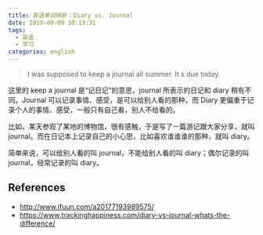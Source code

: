 ```yaml
---
title: 英语单词辨析：Diary vs. Journal
date: 2019-09-09 10:13:31
tags:
  - 英语
  - 学习
categories: english
---
```



> I was supposed to keep a journal all summer. It s due today.

这里的 keep a journal 是“记日记”的意思，journal 所表示的日记和 diary 稍有不同。Journal 可以记录事情、感受，是可以给别人看的那种，而 Diary 更偏重于记录个人的事情、感受，一般只有自己看，别人不给看的。

比如，某天参观了某地的博物馆，很有感触，于是写了一篇游记跟大家分享，就叫 journal。而在日记本上记录自己的小心思，比如喜欢谁谁谁的那种，就叫 diary。

简单来说，可以给别人看的叫 journal，不能给别人看的叫 diary；偶尔记录的叫 journal，经常记录的叫 diary。


## References

- <http://www.ifuun.com/a20177193989575/>
- <https://www.trackinghappiness.com/diary-vs-journal-whats-the-difference/>
